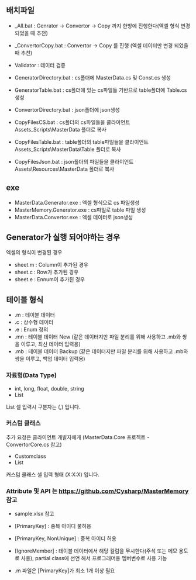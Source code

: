 ## 배치파일
* _All.bat : Genrator -> Convertor -> Copy 까지 한방에 진행한다(엑셀 형식 변경 되었을 때 추천)
* _ConvertorCopy.bat : Convertor -> Copy 를 진행 (엑셀 데이터만 변경 되었을때 추천)
* Validator : 데이터 검증

* GeneratorDirectory.bat : cs폴더에 MasterData.cs 및 Const.cs 생성
* GeneratorTable.bat : cs폴더에 있는 cs파일들 기반으로 table폴더에 Table.cs 생성
* ConvertorDirectory.bat : json폴더에 json생성

* CopyFilesCS.bat : cs폴더의 cs파일들을 클라이언트 Assets\_Scripts\MasterData 폴더로 복사
* CopyFilesTable.bat : table폴더의 table파일들을 클라이언트 Assets\_Scripts\MasterData\Table 폴더로 복사
* CopyFilesJson.bat : json폴더의 파일들을 클라이언트 Assets\Resources\MasterData 폴더로 복사

## exe
* MasterData.Generator.exe : 엑셀 형식으로 cs 파일생성 
* MasterMemory.Generator.exe : cs파일로 table 파일 생성
* MasterData.Convertor.exe : 엑셀 데이터로 json생성

## Generator가 실행 되어야하는 경우
엑셀의 형식이 변경된 경우
 - sheet.m : Column이 추가된 경우
 - sheet.c : Row가 추가된 경우	
 - sheet.e : Ennum이 추가된 경우	
 
## 테이블 형식	
* .m : 테이블 데이터
* .c : 상수형 데이터
* .e : Enum 정의
* .mn : 테이블 데이터 New (같은 데이터지만 파일 분리를 위해 사용하고 .mb와 쌍을 이루고, 최신 데이터 입력용)
* .mb : 테이블 데이터 Backup (같은 데이터지만 파일 분리를 위해 사용하고 .mb와 쌍을 이루고, 백업 데이터 입력용) 

### 자료형(Data Type)
- int, long, float, double, string
- List<X>

List<X> 셀 입력시 구분자는 (,) 입니다.

### 커스텀 클래스
추가 요청은 클라이언트 개발자에게 (MasterData.Core 프로젝트 - ConvertorCore.cs 참고)
- Customclass
- List<Customclass>

커스텀 클래스 셀 입력 형태 (X:X:X) 입니다.

	
### Attribute 및 API 는 https://github.com/Cysharp/MasterMemory 참고
* sample.xlsx 참고
* [PrimaryKey] : 중복 아이디 불허용
* [PrimaryKey, NonUnique] : 중복 아이디 허용
* [IgnoreMember] : 테이블 데이터에서 해당 컬럼을 무시한다(주석 또는 메모 용도로 사용), partial class에 선언 해서 프로그래머용 멤버변수로 사용 가능

* .m 파일은 [PrimaryKey]가 최소 1개 이상 필요
